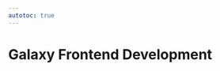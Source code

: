```yaml
---
autotoc: true
---
```


<slot name="/events/gcc2024/header" />
<div class="text-center">

# Galaxy Frontend Development

</div>
